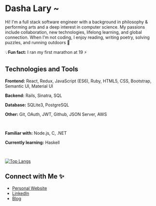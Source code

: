 # Dasha Lary ~

<div style='font-family:inter;'>

<p style='font-family:inter;'> Hi! I'm a full stack software engineer with a background in philosophy & performing arts and a deep interest in computer science. My passions include collaboration, new technologies, lifelong learning, and global connection. When I'm not coding, I enjoy reading, writing poetry, solving puzzles, and running outdoors 🌱 </p>


 💡**Fun fact:** I ran my first marathon at 19 ⚡
 


## Technologies and Tools 

**Frontend:** React, Redux, JavaScript (ES6), Ruby, HTML5, CSS, Bootstrap, Semantic UI, Material UI

**Backend:** Rails, Sinatra, SQL

**Database:** SQLite3, PostgreSQL

**Other:** Git, OAuth, JWT, Github, JSON Server, AWS

<br>

**Familiar with:** Node.js, C, .NET

**Currently learning:** Haskell

<br>

[![Top Langs](https://github-readme-stats.vercel.app/api/top-langs/?username=dashalary&layout=compact&langs_count=10)]()



## Connect with Me ✨

- [Personal Website](https://dashalary.dev)
- [LinkedIn](https://www.linkedin.com/in/dasha-lary/)
- [Blog](https://dasha-lary.medium.com)

</div>

<!--
**dashalary/dashalary** is a ✨ _special_ ✨ repository because its `README.md` (this file) appears on your GitHub profile.

Here are some ideas to get you started:

- 🔭 I’m currently working on ...
- 🌱 I’m currently learning ...
- 👯 I’m looking to collaborate on ...
- 🤔 I’m looking for help with ...
- 💬 Ask me about ...
- 📫 How to reach me: ...
- 😄 Pronouns: ...
- ⚡ Fun fact: ...
-->
